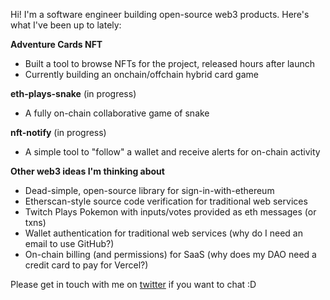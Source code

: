 Hi! I'm a software engineer building open-source web3 products. Here's what I've been up to lately:

**Adventure Cards NFT**
- Built a tool to browse NFTs for the project, released hours after launch
- Currently building an onchain/offchain hybrid card game

**eth-plays-snake** (in progress)
- A fully on-chain collaborative game of snake

**nft-notify** (in progress)
- A simple tool to "follow" a wallet and receive alerts for on-chain activity

**Other web3 ideas I'm thinking about**
- Dead-simple, open-source library for sign-in-with-ethereum
- Etherscan-style source code verification for traditional web services
- Twitch Plays Pokemon with inputs/votes provided as eth messages (or txns)
- Wallet authentication for traditional web services (why do I need an email to use GitHub?)
- On-chain billing (and permissions) for SaaS (why does my DAO need a credit card to pay for Vercel?)

Please get in touch with me on [twitter](https://twitter.com/0xOlias) if you want to chat :D

